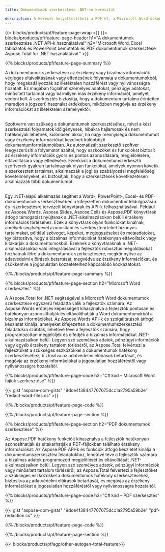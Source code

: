 ```yaml
---
title: Dokumentumok szerkesztése .NET-en keresztül 

description: A keresés helyettesítheti a PDF-et, a Microsoft Word dokumentumokat, az Excel-táblázatokat és a PowerPoint-prezentációk adatait .NET-alkalmazáson keresztül. C# kód szerepel
---
```


{{< blocks/products/pf/feature-page-wrap >}}
{{< blocks/products/pf/feature-page-header h1="A dokumentumok szerkesztése .NET API-k használatával" h2="Microsoft Word, Excel táblázatok és PowerPoint bemutatók és PDF dokumentumok szerkesztése Aspose.Total for .NET használatával." >}}

{{% blocks/products/pf/feature-page-summary %}}

A dokumentumok szerkesztése az érzékeny vagy bizalmas információk végleges eltávolításának vagy elfedésének folyamata a dokumentumokból, hogy megakadályozzák az illetéktelen hozzáférést vagy nyilvánosságra hozatalt. Ez magában foglalhat személyes adatokat, pénzügyi adatokat, minősített tartalmat vagy bármilyen más érzékeny információt, amelyet védeni kell. A szerkesztés biztosítja, hogy a dokumentum tartalma érintetlen maradjon a jogszerű használat érdekében, miközben megóvja az érzékeny információkat az illetéktelen személyektől. <br /><br />

Szoftverre van szükség a dokumentumok szerkesztéséhez, mivel a kézi szerkesztési folyamatok időigényesek, hibákra hajlamosak és nem hatékonyak lehetnek, különösen akkor, ha nagy mennyiségű dokumentumot vagy érzékeny információkat kezelnek különböző dokumentumformátumokban. Az automatizált szerkesztő szoftver leegyszerűsíti a folyamatot azáltal, hogy eszközöket és funkciókat biztosít az érzékeny információk gyors és pontos azonosítására, megjelölésére, eltávolítására vagy elfedésére. Ezenkívül a dokumentumszerkesztő szoftverek gyakran tartalmaznak olyan funkciókat, amelyek nyomon követik a szerkesztett tartalmat, alkalmazzák a jogi és szabályozási megfelelőségi követelményeket, és biztosítják, hogy a szerkesztések következetesen alkalmazzák több dokumentumot.<br /><br />

Egy .NET-alapú alkalmazás segíthet a Word-, PowerPoint-, Excel- és PDF-dokumentumok szerkesztésében a kifejezetten dokumentumfeldolgozásra és -szerkesztésre tervezett könyvtárak és API-k felhasználásával. Például az Aspose.Words, Aspose.Slides, Aspose.Cells és Aspose.PDF könyvtárak átfogó támogatást nyújtanak a .NET-alkalmazásokon belüli érzékeny információk törléséhez. Ezek a könyvtárak olyan funkciókat kínálnak, amelyek segítségével azonosítani és szerkeszteni lehet bizonyos tartalmakat, például szöveget, képeket, megjegyzéseket és metaadatokat, így biztosítva, hogy a bizalmas információkat hatékonyan eltávolítsák vagy kitakarják a dokumentumokból. Ezeknek a könyvtáraknak a .NET-alkalmazásokba való integrálásával a fejlesztők robusztus megoldásokat hozhatnak létre a dokumentumok szerkesztésére, megkönnyítve az adatvédelmi előírások betartását, megvédve az érzékeny információkat, és csökkentve a jogosulatlan közzétételhez kapcsolódó kockázatokat.


{{% /blocks/products/pf/feature-page-summary  %}}

{{% blocks/products/pf/feature-page-section  h2="Microsoft Word szerkesztés" %}}

A Aspose.Total for .NET segítségével a Microsoft Word dokumentumok szerkesztése egyszerű feladattá válik a fejlesztők számára. Az Aspose.Words erőteljes képességeit kihasználva a fejlesztők pontosan és hatékonyan azonosíthatják és eltávolíthatják a Word dokumentumokból a bizalmas információkat. Az Aspose.Words API-k és szolgáltatások átfogó készletét kínálja, amelyeket kifejezetten a dokumentumszerkesztési feladatokra szabtak, lehetővé téve a fejlesztők számára, hogy programozottan megjelöljék és elfedjék a bizalmas információkat .NET-alkalmazásaikon belül. Legyen szó személyes adatok, pénzügyi információk vagy egyéb érzékeny tartalom törléséről, az Aspose.Total felvértezi a fejlesztőket a szükséges eszközökkel a dokumentumok hatékony szerkesztéséhez, biztosítva az adatvédelmi előírások betartását, és megóvja az érzékeny információkat a jogosulatlan hozzáféréstől vagy nyilvánosságra hozataltól.

{{% blocks/products/pf/feature-page-code h3="C# kód – Microsoft Word fájlok szerkesztése" %}}

{{< gist "aspose-com-gists" "9dce4f38447767675dcc1a2795a59b2e" "redact-word-files.cs" >}}

{{% /blocks/products/pf/feature-page-code  %}}

{{% /blocks/products/pf/feature-page-section %}}

{{% blocks/products/pf/feature-page-section  h2="PDF dokumentumok szerkesztése" %}}

Az Aspose.PDF hatékony funkcióit kihasználva a fejlesztők hatékonyan azonosíthatják és eltakarhatják a PDF-fájlokban található érzékeny információkat. Az Aspose.PDF API-k és funkciók átfogó készletét kínálja a dokumentumszerkesztési feladatokhoz, lehetővé téve a fejlesztők számára a bizalmas adatok programozott megjelölését és eltávolítását .NET-alkalmazásaikon belül. Legyen szó személyes adatok, pénzügyi információk vagy minősített tartalom törléséről, az Aspose.Total felvértezi a fejlesztőket a szükséges eszközökkel a dokumentumok hatékony szerkesztéséhez, biztosítva az adatvédelmi előírások betartását, és megóvja az érzékeny információkat a jogosulatlan hozzáféréstől vagy nyilvánosságra hozataltól.

{{% blocks/products/pf/feature-page-code h3="C# kód – PDF szerkesztés" %}}

{{< gist "aspose-com-gists" "9dce4f38447767675dcc1a2795a59b2e" "pdf-redaction.cs" >}}

{{% /blocks/products/pf/feature-page-code  %}}

{{% /blocks/products/pf/feature-page-section %}}

{{< blocks/products/pf/agp/other-autogen-total-feature>}}
